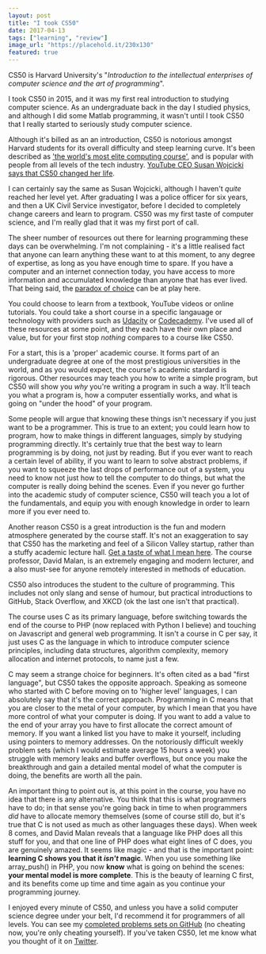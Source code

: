 ```yaml
---
layout: post
title: "I took CS50"
date: 2017-04-13
tags: ["learning", "review"]
image_url: "https://placehold.it/230x130"
featured: true
---
```



CS50 is Harvard University's "*Introduction to the intellectual enterprises of computer science and the art of programming*".

I took CS50 in 2015, and it was my first real introduction to studying computer science. As an undergraduate back in the day I studied physics, and although I did some Matlab programming, it wasn't until I took CS50 that I really started to seriously study computer science.

Although it's billed as an an introduction, CS50 is notorious amongst Harvard students for its overall difficulty and steep learning curve. It's been described as ['the world's most elite computing course'](http://www.alphr.com/business/1004174/cs50-inside-the-worlds-most-elite-computing-course), and is popular with people from all levels of the tech industry. [YouTube CEO Susan Wojcicki says that CS50 changed her life](https://www.youtube.com/watch?v=y1121-De4o4).

I can certainly say the same as Susan Wojcicki, although I haven't *quite* reached her level yet. After graduating I was a police officer for six years, and then a UK Civil Service investigator, before I decided to completely change careers and learn to program. CS50 was my first taste of computer science, and I'm really glad that it was my first port of call.

The sheer number of resources out there for learning programming these days can be overwhelming. I'm not complaining - it's a little realised fact that anyone can learn anything these want to at this moment, to any degree of expertise, as long as you have enough time to spare. If you have a computer and an internet connection today, you have access to more information and accumulated knowledge than anyone that has ever lived. That being said, the [paradox of choice](https://en.wikipedia.org/wiki/The_Paradox_of_Choice) can be at play here.

You could choose to learn from a textbook, YouTube videos or online tutorials. You could take a short course in a specific langauage or technology with providers such as [Udacity](https://www.udacity.com/) or [Codecademy](https://www.codecademy.com/). I've used all of these resources at some point, and they each have their own place and value, but for your first stop *nothing* compares to a course like CS50.

For a start, this is a 'proper' academic course. It forms part of an undergraduate degree at one of the most prestigious universities in the world, and as you would expect, the course's academic stardard is rigorous. Other resources may teach you how to write a simple program, but CS50 will show you *why* you're writing a program in such a way. It'll teach you what a program is, how a computer essentially works, and what is going on "under the hood" of your program.

Some people will argue that knowing these things isn't necessary if you just want to be a programmer. This is true to an extent; you could learn how to program, how to make things in different languages, simply by studying programming directly. It's certainly true that the best way to learn programming is by doing, not just by reading. But if you ever want to reach a certain level of ability, if you want to learn to solve abstract problems, if you want to squeeze the last drops of performance out of a system, you need to know not just how to tell the computer to do things, but what the computer is really doing behind the scenes. Even if you never go further into the academic study of computer science, CS50 will teach you a lot of the fundamentals, and equip you with enough knowledge in order to learn more if you ever need to.

Another reason CS50 is a great introduction is the fun and modern atmosphere generated by the course staff. It's not an exaggeration to say that CS50 has the marketing and feel of a Silicon Valley startup, rather than a stuffy academic lecture hall. [Get a taste of what I mean here](https://www.youtube.com/watch?v=bQtE1Fn8tTA). The course professor, David Malan, is an extremely engaging and modern lecturer, and a also must-see for anyone remotely interested in methods of education. 

CS50 also introduces the student to the culture of programming. This includes not only slang and sense of humour, but practical introductions to GitHub, Stack Overflow, and XKCD (ok the last one isn't that practical).

The course uses C as its primary language, before switching towards the end of the course to PHP (now replaced with Python I believe) and touching on Javascript and general web programming. It isn't a course in C per say, it just uses C as the language in which to introduce computer science principles, including data structures, algorithm complexity, memory allocation and internet protocols, to name just a few. 

C may seem a strange choice for beginners. It's often cited as a bad "first language", but CS50 takes the opposite approach. Speaking as someone who started with C before moving on to 'higher level' languages, I can absolutely say that it's the correct approach. Programming in C means that you are closer to the metal of your computer, by which I mean that you have more control of what your computer is doing. If you want to add a value to the end of your array you have to first allocate the correct amount of memory. If you want a linked list you have to make it yourself, including using pointers to memory addresses. On the notoriously difficult weekly problem sets (which I would estimate average 15 hours a week) you struggle with memory leaks and buffer overflows, but once you make the breakthrough and gain a detailed mental model of what the computer is doing, the benefits are worth all the pain.

An important thing to point out is, at this point in the course, you have no idea that there is any alternative. You think that this is what programmers have to do; in that sense you're going back in time to when programmers *did* have to allocate memory themselves (some of course still do, but it's true that C is not used as much as other languages these days). When week 8 comes, and David Malan reveals that a language like PHP does all this stuff for you, and that one line of PHP does what eight lines of C does, you are genuinely amazed. It seems like magic - and that is the important point: **learning C shows you that it *isn't* magic**. When you use something like array_push() in PHP, you now **know** what is going on behind the scenes: **your mental model is more complete**. This is the beauty of learning C first, and its benefits come up time and time again as you continue your programming journey.

I enjoyed every minute of CS50, and unless you have a solid computer science degree under your belt, I'd recommend it for programmers of all levels. You can see my [completed problems sets on GitHub](https://github.com/andavies/CS50) (no cheating now, you're only cheating yourself). If you've taken CS50, let me know what you thought of it on [Twitter](https://twitter.com/1andydavies1).  

